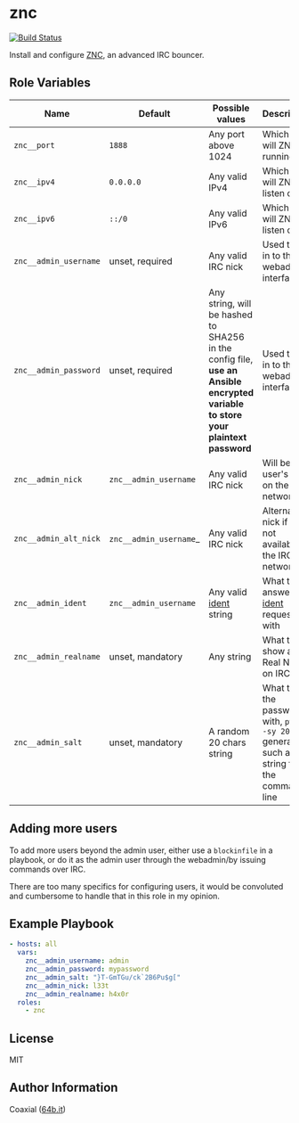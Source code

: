 znc
=========
  [![Build Status](https://travis-ci.org/coaxial/ansible-role-znc.svg?branch=master)](https://travis-ci.org/coaxial/ansible-role-znc)

Install and configure [ZNC](https://znc.in), an advanced IRC bouncer.

Role Variables
--------------

Name | Default | Possible values | Description
---|---|---|---
`znc__port` | `1888` | Any port above 1024 | Which port will ZNC be running on
`znc__ipv4` | `0.0.0.0` | Any valid IPv4 | Which IPv4 will ZNC listen on
`znc__ipv6` | `::/0` | Any valid IPv6 | Which IPv6 will ZNC listen on
`znc__admin_username` | unset, required | Any valid IRC nick | Used to log in to the webadmin interface
`znc__admin_password` | unset, required | Any string, will be hashed to SHA256 in the config file, **use an Ansible encrypted variable to store your plaintext password** | Used to log in to the webadmin interface
`znc__admin_nick` | `znc__admin_username` | Any valid IRC nick | Will be that user's nick on the IRC networks
`znc__admin_alt_nick` | `znc__admin_username`_ | Any valid IRC nick | Alternative nick if it's not available on the IRC networks
`znc__admin_ident` | `znc__admin_username` | Any valid [ident](https://wiki.swiftirc.net/wiki/Idents) string | What to answer [ident](https://wiki.swiftirc.net/wiki/Idents) requests with
`znc__admin_realname` | unset, mandatory | Any string | What to show as the Real Name on IRC
`znc__admin_salt` | unset, mandatory | A random 20 chars string | What to salt the password with, `pwgen -sy 20` generates such a string from the command line

Adding more users
-----------------

To add more users beyond the admin user, either use a `blockinfile` in a playbook, or do it as the admin user through the webadmin/by issuing commands over IRC.

There are too many specifics for configuring users, it would be convoluted and cumbersome to handle that in this role in my opinion.

Example Playbook
----------------

```yaml
- hosts: all
  vars:
    znc__admin_username: admin
    znc__admin_password: mypassword
    znc__admin_salt: "}T-GmTGu/ck`2B6Pu$g["
    znc__admin_nick: l33t
    znc__admin_realname: h4x0r
  roles:
    - znc
```

License
-------

MIT

Author Information
------------------

Coaxial ([64b.it](https://64b.it))
